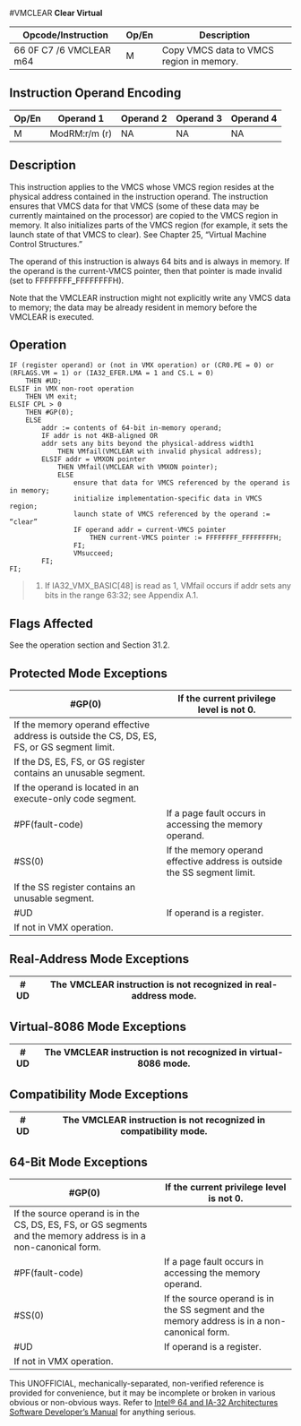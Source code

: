 #VMCLEAR
**Clear Virtual**

| Opcode/Instruction      | Op/En | Description                              |
| ----------------------- | ----- | ---------------------------------------- |
| 66 0F C7 /6 VMCLEAR m64 | M     | Copy VMCS data to VMCS region in memory. |

## Instruction Operand Encoding

| Op/En | Operand 1     | Operand 2 | Operand 3 | Operand 4 |
| ----- | ------------- | --------- | --------- | --------- |
| M     | ModRM:r/m (r) | NA        | NA        | NA        |

## Description

This instruction applies to the VMCS whose VMCS region resides at the physical address contained in the instruction operand. The instruction ensures that VMCS data for that VMCS (some of these data may be currently maintained on the processor) are copied to the VMCS region in memory. It also initializes parts of the VMCS region (for example, it sets the launch state of that VMCS to clear). See Chapter 25, “Virtual Machine Control Structures.”

The operand of this instruction is always 64 bits and is always in memory. If the operand is the current-VMCS pointer, then that pointer is made invalid (set to FFFFFFFF_FFFFFFFFH).

Note that the VMCLEAR instruction might not explicitly write any VMCS data to memory; the data may be already resident in memory before the VMCLEAR is executed.

## Operation

```
IF (register operand) or (not in VMX operation) or (CR0.PE = 0) or (RFLAGS.VM = 1) or (IA32_EFER.LMA = 1 and CS.L = 0)
    THEN #​​​UD;
ELSIF in VMX non-root operation
    THEN VM exit;
ELSIF CPL > 0
    THEN #​​​​GP(0);
    ELSE
        addr := contents of 64-bit in-memory operand;
        IF addr is not 4KB-aligned OR
        addr sets any bits beyond the physical-address width1
            THEN VMfail(VMCLEAR with invalid physical address);
        ELSIF addr = VMXON pointer
            THEN VMfail(VMCLEAR with VMXON pointer);
            ELSE
                ensure that data for VMCS referenced by the operand is in memory;
                initialize implementation-specific data in VMCS region;
                launch state of VMCS referenced by the operand := “clear”
                IF operand addr = current-VMCS pointer
                    THEN current-VMCS pointer := FFFFFFFF_FFFFFFFFH;
                FI;
                VMsucceed;
        FI;
FI;

```

> 1. If IA32_VMX_BASIC[48] is read as 1, VMfail occurs if addr sets any bits in the range 63:32; see Appendix A.1.

## Flags Affected

See the operation section and Section 31.2.

## Protected Mode Exceptions

| \#​​​​GP(0)                                                                                 | If the current privilege level is not 0.                                 |
| ------------------------------------------------------------------------------------------- | ------------------------------------------------------------------------ |
| If the memory operand effective address is outside the CS, DS, ES, FS, or GS segment limit. |
| If the DS, ES, FS, or GS register contains an unusable segment.                             |
| If the operand is located in an execute-only code segment.                                  |
| \#​PF(fault-code)                                                                           | If a page fault occurs in accessing the memory operand.                  |
| \#​​​​​SS(0)                                                                                | If the memory operand effective address is outside the SS segment limit. |
| If the SS register contains an unusable segment.                                            |
| #​​​UD                                                                                      | If operand is a register.                                                |
| If not in VMX operation.                                                                    |

## Real-Address Mode Exceptions

| #​​​UD | The VMCLEAR instruction is not recognized in real-address mode. |
| ------ | --------------------------------------------------------------- |

## Virtual-8086 Mode Exceptions

| #​​​UD | The VMCLEAR instruction is not recognized in virtual-8086 mode. |
| ------ | --------------------------------------------------------------- |

## Compatibility Mode Exceptions

| #​​​UD | The VMCLEAR instruction is not recognized in compatibility mode. |
| ------ | ---------------------------------------------------------------- |

## 64-Bit Mode Exceptions

| \#​​​​GP(0)                                                                                                       | If the current privilege level is not 0.                                                      |
| ----------------------------------------------------------------------------------------------------------------- | --------------------------------------------------------------------------------------------- |
| If the source operand is in the CS, DS, ES, FS, or GS segments and the memory address is in a non-canonical form. |
| \#​PF(fault-code)                                                                                                 | If a page fault occurs in accessing the memory operand.                                       |
| \#​​​​​SS(0)                                                                                                      | If the source operand is in the SS segment and the memory address is in a non-canonical form. |
| #​​​UD                                                                                                            | If operand is a register.                                                                     |
| If not in VMX operation.                                                                                          |

This UNOFFICIAL, mechanically-separated, non-verified reference is provided for convenience, but it may be
incomplete or broken in various obvious or non-obvious
ways. Refer to [Intel® 64 and IA-32 Architectures Software Developer’s Manual](https://software.intel.com/en-us/download/intel-64-and-ia-32-architectures-sdm-combined-volumes-1-2a-2b-2c-2d-3a-3b-3c-3d-and-4) for anything serious.
